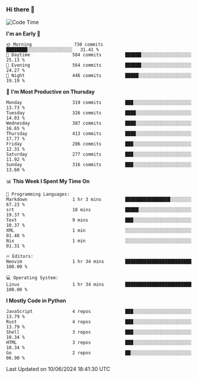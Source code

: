 ### Hi there 👋
<!--START_SECTION:waka-->
![Code Time](http://img.shields.io/badge/Code%20Time-331%20hrs%208%20mins-blue)

**I'm an Early 🐤** 

```text
🌞 Morning                730 commits         ████████░░░░░░░░░░░░░░░░░   31.41 % 
🌆 Daytime                584 commits         ██████░░░░░░░░░░░░░░░░░░░   25.13 % 
🌃 Evening                564 commits         ██████░░░░░░░░░░░░░░░░░░░   24.27 % 
🌙 Night                  446 commits         █████░░░░░░░░░░░░░░░░░░░░   19.19 % 
```
📅 **I'm Most Productive on Thursday** 

```text
Monday                   319 commits         ███░░░░░░░░░░░░░░░░░░░░░░   13.73 % 
Tuesday                  326 commits         ████░░░░░░░░░░░░░░░░░░░░░   14.03 % 
Wednesday                387 commits         ████░░░░░░░░░░░░░░░░░░░░░   16.65 % 
Thursday                 413 commits         ████░░░░░░░░░░░░░░░░░░░░░   17.77 % 
Friday                   286 commits         ███░░░░░░░░░░░░░░░░░░░░░░   12.31 % 
Saturday                 277 commits         ███░░░░░░░░░░░░░░░░░░░░░░   11.92 % 
Sunday                   316 commits         ███░░░░░░░░░░░░░░░░░░░░░░   13.60 % 
```


📊 **This Week I Spent My Time On** 

```text
💬 Programming Languages: 
Markdown                 1 hr 3 mins         █████████████████░░░░░░░░   67.23 % 
srt                      18 mins             █████░░░░░░░░░░░░░░░░░░░░   19.37 % 
Text                     9 mins              ███░░░░░░░░░░░░░░░░░░░░░░   10.37 % 
XML                      1 min               ░░░░░░░░░░░░░░░░░░░░░░░░░   01.48 % 
Nix                      1 min               ░░░░░░░░░░░░░░░░░░░░░░░░░   01.31 % 

🔥 Editors: 
Neovim                   1 hr 34 mins        █████████████████████████   100.00 % 

💻 Operating System: 
Linux                    1 hr 34 mins        █████████████████████████   100.00 % 
```

**I Mostly Code in Python** 

```text
JavaScript               4 repos             ███░░░░░░░░░░░░░░░░░░░░░░   13.79 % 
Rust                     4 repos             ███░░░░░░░░░░░░░░░░░░░░░░   13.79 % 
Shell                    3 repos             ███░░░░░░░░░░░░░░░░░░░░░░   10.34 % 
HTML                     3 repos             ███░░░░░░░░░░░░░░░░░░░░░░   10.34 % 
Go                       2 repos             ██░░░░░░░░░░░░░░░░░░░░░░░   06.90 % 
```




 Last Updated on 10/06/2024 18:41:30 UTC
<!--END_SECTION:waka-->

<!--
**YoganshSharma/YoganshSharma** is a ✨ _special_ ✨ repository because its `README.md` (this file) appears on your GitHub profile.

Here are some ideas to get you started:

- 🔭 I’m currently working on ...
- 🌱 I’m currently learning ...
- 👯 I’m looking to collaborate on ...
- 🤔 I’m looking for help with ...
- 💬 Ask me about ...
- 📫 How to reach me: ...
- 😄 Pronouns: ...
- ⚡ Fun fact: ...
-->
